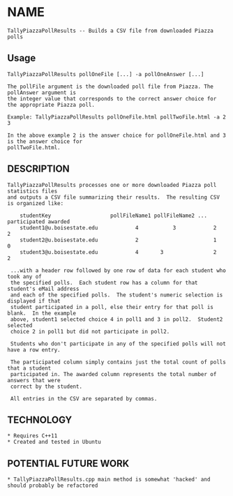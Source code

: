 # NAME
	TallyPiazzaPollResults -- Builds a CSV file from downloaded Piazza polls

## Usage
	TallyPiazzaPollResults pollOneFile [...] -a pollOneAnswer [...]
	
	The pollFile argument is the downloaded poll file from Piazza. The pollAnswer argument is
	the integer value that corresponds to the correct answer choice for the appropriate Piazza poll.
	
	Example: TallyPiazzaPollResults pollOneFile.html pollTwoFile.html -a 2 3
	
	In the above example 2 is the answer choice for pollOneFile.html and 3 is the answer choice for
	pollTwoFile.html.

## DESCRIPTION
	TallyPiazzaPollResults processes one or more downloaded Piazza poll statistics files
	and outputs a CSV file summarizing their results.  The resulting CSV is organized like:

	    studentKey         		   	 pollFileName1 pollFileName2 ... participated awarded
	    student1@u.boisestate.edu		     4	         3		      2         2
	    student2@u.boisestate.edu	   	     2			              1         0
	    student3@u.boisestate.edu		     4		 3	              2	        2

	 ...with a header row followed by one row of data for each student who took any of
	 the specified polls.  Each student row has a column for that student's eMail address
	 and each of the specified polls.  The student's numeric selection is displayed if that
	 student participated in a poll, else their entry for that poll is blank.  In the example
	 above, student1 selected choice 4 in poll1 and 3 in poll2.  Student2 selected
	 choice 2 in poll1 but did not participate in poll2.
	 
	 Students who don't participate in any of the specified polls will not have a row entry.

	 The participated column simply contains just the total count of polls that a student
	 participated in. The awarded column represents the total number of answers that were
	 correct by the student.

	 All entries in the CSV are separated by commas.

## TECHNOLOGY
	* Requires C++11
	* Created and tested in Ubuntu

## POTENTIAL FUTURE WORK
	* TallyPiazzaPollResults.cpp main method is somewhat 'hacked' and should probably be refactored
